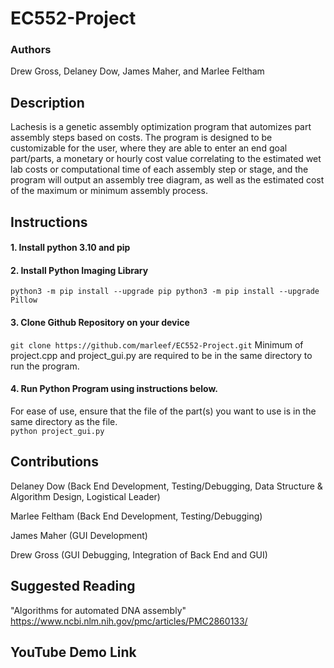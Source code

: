 # EC552-Project
### Authors
Drew Gross, Delaney Dow, James Maher, and Marlee Feltham

## Description
Lachesis is a genetic assembly optimization program that automizes part assembly steps based on costs. The program is designed to be customizable for the user, where they are able to enter an end goal part/parts, a monetary or hourly cost value correlating to the estimated wet lab costs or computational time of each assembly step or stage, and the program will output an assembly tree diagram, as well as the estimated cost of the maximum or minimum assembly process. 

## Instructions
#### 1. Install python 3.10 and pip
#### 2. Install Python Imaging Library
`python3 -m pip install --upgrade pip
python3 -m pip install --upgrade Pillow`
#### 3. Clone Github Repository on your device 
`git clone https://github.com/marleef/EC552-Project.git`
Minimum of project.cpp and project_gui.py are required to be in the same directory to run the program. 

#### 4. Run Python Program using instructions below. 
For ease of use, ensure that the file of the part(s) you want to use is in the same directory as the file.  
`python project_gui.py`

## Contributions 
Delaney Dow (Back End Development, Testing/Debugging, Data Structure & Algorithm Design, Logistical Leader) 

Marlee Feltham (Back End Development, Testing/Debugging) 

James Maher (GUI Development) 

Drew Gross (GUI Debugging, Integration of Back End and GUI) 

## Suggested Reading
"Algorithms for automated DNA assembly"
https://www.ncbi.nlm.nih.gov/pmc/articles/PMC2860133/

## YouTube Demo Link 
